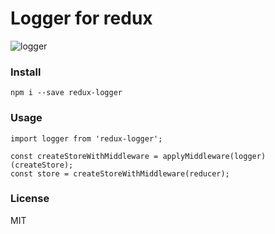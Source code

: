 # Logger for redux

![logger](http://i.imgur.com/qhcz1OD.png)

### Install
`npm i --save redux-logger`

### Usage
```
import logger from 'redux-logger';

const createStoreWithMiddleware = applyMiddleware(logger)(createStore);
const store = createStoreWithMiddleware(reducer);
```

### License
MIT
